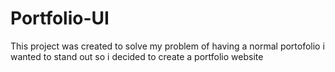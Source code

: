 # Portfolio-UI
This project was created to solve my problem of having a normal portofolio i wanted to stand out so i decided to create a portfolio website
